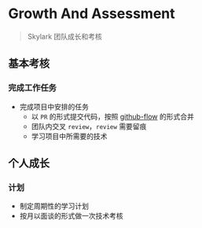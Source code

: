 # Growth And Assessment

> Skylark 团队成长和考核

## 基本考核
### 完成工作任务
- 完成项目中安排的任务
  - 以 `PR` 的形式提交代码，按照 [github-flow](https://github.com/Byzanteam/slp-handbook/blob/main/github-flow.md) 的形式合并 
  - 团队内交叉 `review`，`review` 需要留痕
  - 学习项目中所需要的技术

## 个人成长
### 计划
- 制定周期性的学习计划
- 按月以面谈的形式做一次技术考核
